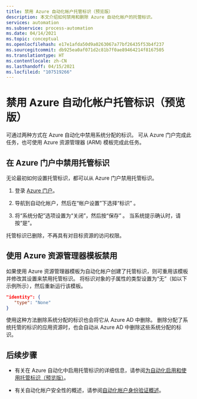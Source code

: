 ```yaml
---
title: 禁用 Azure 自动化帐户托管标识（预览版）
description: 本文介绍如何禁用和删除 Azure 自动化帐户的托管标识。
services: automation
ms.subservice: process-automation
ms.date: 04/14/2021
ms.topic: conceptual
ms.openlocfilehash: e17e1afda50d9a0263067a77bf26435f53b4f237
ms.sourcegitcommit: db925ea0af071d2c81b7f0ae89464214f8167505
ms.translationtype: HT
ms.contentlocale: zh-CN
ms.lasthandoff: 04/15/2021
ms.locfileid: "107519266"
---
```

# <a name="disable-your-azure-automation-account-managed-identity-preview"></a>禁用 Azure 自动化帐户托管标识（预览版）

可通过两种方式在 Azure 自动化中禁用系统分配的标识。 可从 Azure 门户完成此任务，也可使用 Azure 资源管理器 (ARM) 模板完成此任务。

## <a name="disable-managed-identity-in-the-azure-portal"></a>在 Azure 门户中禁用托管标识

无论最初如何设置托管标识，都可以从 Azure 门户禁用托管标识。

1. 登录 [Azure 门户](https://portal.azure.com)。

1. 导航到自动化帐户，然后在“帐户设置”下选择“标识” 。

1. 将“系统分配”选项设置为“关闭”，然后按“保存”  。 当系统提示确认时，请按“是”。

托管标识已删除，不再具有对目标资源的访问权限。

## <a name="disable-using-azure-resource-manager-template"></a>使用 Azure 资源管理器模板禁用

如果使用 Azure 资源管理器模板为自动化帐户创建了托管标识，则可重用该模板并修改其设置来禁用托管标识。 将标识对象的子属性的类型设置为“无”（如以下示例所示），然后重新运行该模板。

```json
"identity": { 
   "type": "None" 
} 
```

使用这种方法删除系统分配的标识也会将它从 Azure AD 中删除。 删除分配了系统托管的标识的应用资源时，也会自动从 Azure AD 中删除这些系统分配的标识。

## <a name="next-steps"></a>后续步骤

- 有关在 Azure 自动化中启用托管标识的详细信息，请参阅[为自动化启用和使用托管标识（预览版）](enable-managed-identity-for-automation.md)。

- 有关自动化帐户安全性的概述，请参阅[自动化帐户身份验证概述](automation-security-overview.md)。
